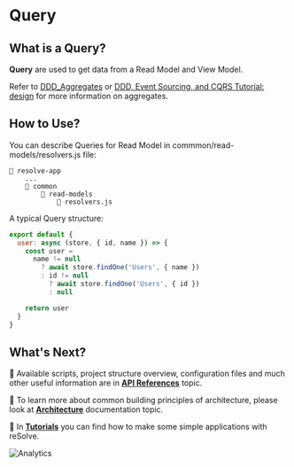 # Query

## What is a Query?

**Query** are used to get data from a Read Model and View Model. 

Refer to [DDD_Aggregates](https://martinfowler.com/bliki/DDD_Aggregate.html) or [DDD, Event Sourcing, and CQRS Tutorial: design](http://cqrs.nu/tutorial/cs/01-design) for more information on aggregates.

## How to Use?

You can describe Queries for Read Model in commmon/read-models/resolvers.js file:

```
📁 resolve-app
    ...
    📁 common
        📁 read-models
            📄 resolvers.js
```

A typical Query structure:

```jsx
export default {
  user: async (store, { id, name }) => {
    const user =
      name != null
        ? await store.findOne('Users', { name })
        : id != null
          ? await store.findOne('Users', { id })
          : null

    return user
  }
}
```

## What's Next?

📑 Available scripts, project structure overview, configuration files and much other useful information are in [**API References**](https://github.com/reimagined/resolve/blob/master/docs/API%20References.md) topic.

📑 To learn more about common building principles of architecture, please look at [**Architecture**](https://github.com/reimagined/resolve/blob/master/docs/Architecture.md) documentation topic.

📑 In [**Tutorials**](https://github.com/reimagined/resolve/tree/master/docs/Tutorials) you can find how to make some simple applications with reSolve.

![Analytics](https://ga-beacon.appspot.com/UA-118635726-1/docs-query?pixel)